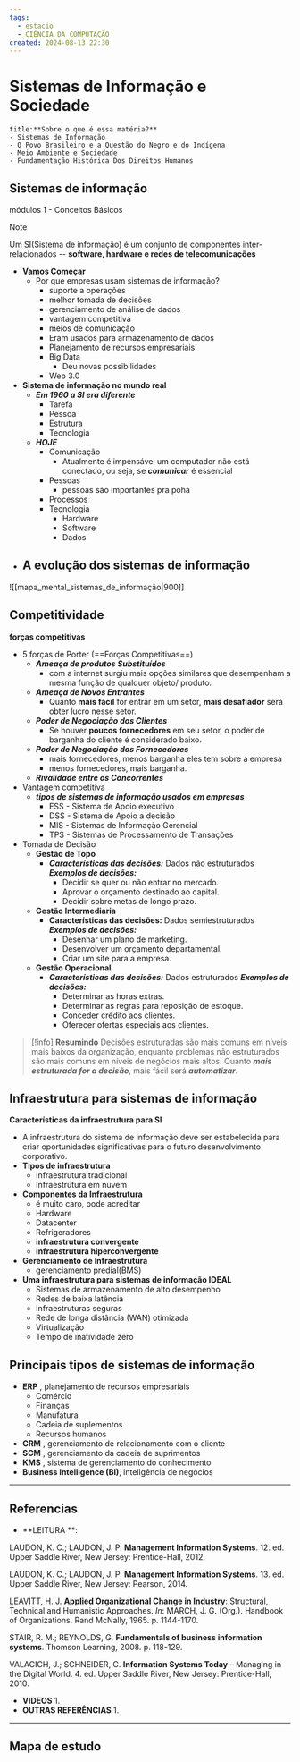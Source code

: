 ```yaml
---
tags:
  - estacio
  - CIÊNCIA_DA_COMPUTAÇÃO
created: 2024-08-13 22:30
---
```

# Sistemas de Informação e Sociedade
```ad-question
title:**Sobre o que é essa matéria?**
- Sistemas de Informação
- O Povo Brasileiro e a Questão do Negro e do Indígena
- Meio Ambiente e Sociedade
- Fundamentação Histórica Dos Direitos Humanos
```

## Sistemas de informação
módulos 1 - Conceitos Básicos
>[!note] 
>Um SI(Sistema de informação) é um conjunto de componentes inter-relacionados -- **software, hardware e redes de telecomunicações**
- **Vamos Começar**
	- Por que empresas usam sistemas de informação?
		- suporte a operações
		- melhor tomada de decisões
		- gerenciamento de análise de dados
		- vantagem competitiva
		- meios de comunicação
		- Eram usados para armazenamento de dados
		- Planejamento de recursos empresariais
		- Big Data
			- Deu novas possibilidades
		- Web 3.0
- **Sistema de informação no mundo real**
	- ***Em 1960 a SI era diferente***
		- Tarefa
		- Pessoa
		- Estrutura
		- Tecnologia
	- ***HOJE***
		- Comunicação
			- Atualmente é impensável um computador não está conectado, ou seja, se ***comunicar*** é essencial 
		- Pessoas
			- pessoas são importantes pra poha
		- Processos
		- Tecnologia
			- Hardware
			- Software
			- Dados
- **A evolução dos sistemas de informação**
	- 

![[mapa_mental_sistemas_de_informação|900]]

## Competitividade
**forças competitivas**
- 5 forças de Porter (==Forças Competitivas==)
	- ***Ameaça de produtos Substituídos***
		- com a internet surgiu mais opções similares que desempenham a mesma função de qualquer objeto/ produto.
	- ***Ameaça  de Novos Entrantes***
		- Quanto **mais fácil** for entrar em um setor, **mais desafiador** será obter lucro nesse setor.
	- ***Poder de Negociação dos Clientes***
		- Se houver **poucos fornecedores** em seu setor, o poder de barganha do cliente é considerado baixo.
	- ***Poder de Negociação dos Fornecedores***
		- mais fornecedores, menos barganha eles tem sobre a empresa
		- menos fornecedores, mais barganha.
	- ***Rivalidade entre os  Concorrentes***
- Vantagem competitiva
	- ***tipos de sistemas de informação usados em empresas***
		- ESS - Sistema de Apoio  executivo
		- DSS - Sistema de Apoio  a decisão
		- MIS - Sistemas de Informação Gerencial
		- TPS - Sistemas de Processamento de Transações
- Tomada de Decisão
	- **Gestão de Topo**
		- ***Características das decisões:*** Dados não estruturados  ***Exemplos de decisões:***
			- Decidir se quer ou não entrar no mercado.
			- Aprovar o orçamento destinado ao capital.
			- Decidir sobre metas de longo prazo.
	- **Gestão Intermediaria**
		- ****Características das decisões:**** Dados semiestruturados  ***Exemplos de decisões:***
			- Desenhar um plano de marketing.
			- Desenvolver um orçamento departamental.
			- Criar um site para a empresa.
	- **Gestão Operacional**
		- ***Características das decisões:*** Dados estruturados ***Exemplos de decisões:***
			- Determinar as horas extras.
			- Determinar as regras para reposição de estoque.
			- Conceder crédito aos clientes.
			- Oferecer ofertas especiais aos clientes.
>[!info] **Resumindo** 
>Decisões estruturadas são mais comuns em níveis mais baixos da organização, enquanto problemas não estruturados são mais comuns em níveis de negócios mais altos. Quanto ***mais estruturada for a decisão***, mais fácil será ***automatizar***.

## Infraestrutura para sistemas de informação
**Características  da infraestrutura para SI**
- A infraestrutura do sistema de informação deve ser estabelecida para criar oportunidades significativas para o futuro desenvolvimento corporativo.
- **Tipos de infraestrutura**
	- Infraestrutura tradicional
	- Infraestrutura em nuvem
- **Componentes da Infraestrutura**
	- é muito caro, pode acreditar
	- Hardware
	- Datacenter
	- Refrigeradores
	- **infraestrutura convergente**
	- **infraestrutura hiperconvergente**
- **Gerenciamento de Infraestrutura**
	- gerenciamento predial(BMS)
- **Uma infraestrutura para sistemas de informação IDEAL**
	- Sistemas de armazenamento de alto desempenho
	- Redes de baixa latência
	- Infraestruturas seguras
	- Rede de longa distância (WAN) otimizada
	- Virtualização
	- Tempo de inatividade zero
## Principais tipos de sistemas de informação
-  **ERP** , planejamento de recursos empresariais
	- Comércio
	- Finanças
	- Manufatura
	- Cadeia de suplementos
	- Recursos humanos
- **CRM** , gerenciamento de relacionamento com o cliente
- **SCM** , gerenciamento da cadeia de suprimentos
- **KMS** , sistema de gerenciamento do conhecimento
- **Business Intelligence (BI)**, inteligência de negócios


---
## Referencias
- **LEITURA **:

LAUDON, K. C.; LAUDON, J. P. **Management Information Systems**. 12. ed. Upper Saddle River, New Jersey: Prentice-Hall, 2012.

LAUDON, K. C.; LAUDON, J. P. **Management Information Systems**. 13. ed. Upper Saddle River, New Jersey: Pearson, 2014.

LEAVITT, H. J. **Applied Organizational Change in Industry**: Structural, Technical and Humanistic Approaches. _In_: MARCH, J. G. (Org.). Handbook of Organizations. Rand McNally, 1965. p. 1144-1170.

STAIR, R. M.; REYNOLDS, G. **Fundamentals of business information systems**. Thomson Learning, 2008. p. 118-129.

VALACICH, J.; SCHNEIDER, C. **Information Systems Today** – Managing in the Digital World. 4. ed. Upper Saddle River, New Jersey: Prentice-Hall, 2010.

- **VIDEOS**
	1. 
- **OUTRAS REFERÊNCIAS**
	1.
---
## Mapa de estudo